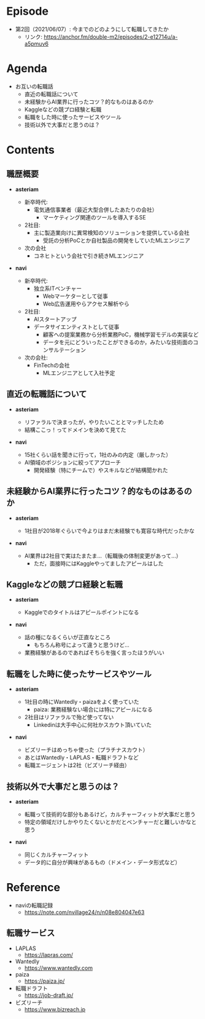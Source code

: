 # Episode

- 第2回（2021/06/07）: 今までのどのようにして転職してきたか
  - リンク: https://anchor.fm/double-m2/episodes/2-e12714u/a-a5pmuv6

# Agenda

- お互いの転職話
  - 直近の転職話について
  - 未経験からAI業界に行ったコツ？的なものはあるのか
  - Kaggleなどの競プロ経験と転職
  - 転職をした時に使ったサービスやツール
  - 技術以外で大事だと思うのは？

# Contents

## 職歴概要

- **asteriam**
  - 新卒時代:
    - 電気通信事業者（最近大型合併したあたりの会社）
      - マーケティング関連のツールを導入するSE
  - 2社目:
    - 主に製造業向けに異常検知のソリューションを提供している会社
      - 受託の分析PoCとか自社製品の開発をしていたMLエンジニア
  - 次の会社
    - コネヒトという会社で引き続きMLエンジニア

- **navi**
  - 新卒時代:
    - 独立系ITベンチャー
      - Webマーケターとして従事
      - Web広告運用やらアクセス解析やら
  - 2社目:
    - AIスタートアップ
    - データサイエンティストとして従事
      - 顧客への提案業務から分析業務PoC，機械学習モデルの実装など
      - データを元にどういったことができるのか，みたいな技術面のコンサルテーション
  - 次の会社:
    - FinTechの会社
      - MLエンジニアとして入社予定

## 直近の転職話について

- **asteriam**
  - リファラルで決まったが，やりたいこととマッチしたため
  - 結構ここっ！ってドメインを決めて見てた

- **navi**
  - 15社くらい話を聞きに行って，1社のみの内定（厳しかった）
  - AI領域のポジションに絞ってアプローチ
    - 開発経験（特にチームで）やスキルなどが結構聞かれた

## 未経験からAI業界に行ったコツ？的なものはあるのか

- **asteriam**
  - 1社目が2018年ぐらいで今よりはまだ未経験でも寛容な時代だったかな

- **navi**
  - AI業界は2社目で実はたまたま...（転職後の体制変更があって...）
    - ただ，面接時にはKaggleやってましたアピールはした

## Kaggleなどの競プロ経験と転職

- **asteriam**
  - Kaggleでのタイトルはアピールポイントになる

- **navi**
  - 話の種になるくらいが正直なところ
    - もちろん称号によって違うと思うけど...
  - 業務経験があるのであればそちらを強く言ったほうがいい

## 転職をした時に使ったサービスやツール

- **asteriam**
  - 1社目の時にWantedly・paizaをよく使っていた
    - paiza: 業務経験ない場合には特にアピールになる
  - 2社目はリファラルで殆ど使ってない
    - Linkedinは大手中心に何社かスカウト頂いていた

- **navi**
  - ビズリーチはめっちゃ使った（プラチナスカウト）
  - あとはWantedly・LAPLAS・転職ドラフトなど
  - 転職エージェントは2社（ビズリーチ経由）

## 技術以外で大事だと思うのは？

- **asteriam**
  - 転職って技術的な部分もあるけど，カルチャーフィットが大事だと思う
  - 特定の領域だけしかやりたくないとかだとベンチャーだと難しいかなと思う

- **navi**
  - 同じくカルチャーフィット
  - データ的に自分が興味があるもの（ドメイン・データ形式など）

# Reference

- naviの転職記録
  - https://note.com/nvillage24/n/n08e804047e63

## 転職サービス

- LAPLAS
  - https://lapras.com/
- Wantedly
  - https://www.wantedly.com
- paiza
  - https://paiza.jp/
- 転職ドラフト
  - https://job-draft.jp/
- ビズリーチ
  - https://www.bizreach.jp
